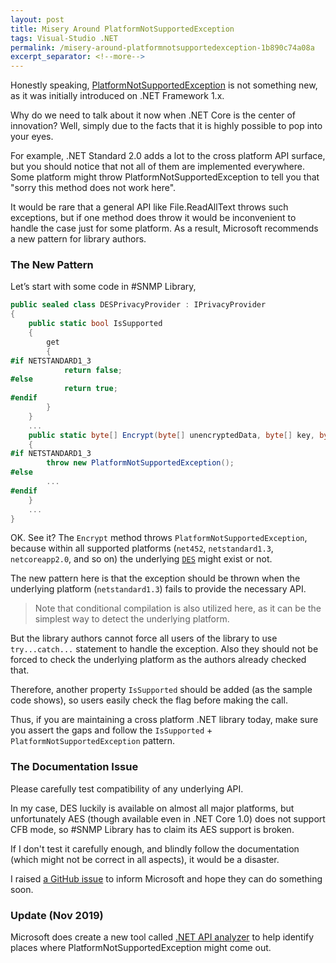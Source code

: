 ```yaml
---
layout: post
title: Misery Around PlatformNotSupportedException
tags: Visual-Studio .NET
permalink: /misery-around-platformnotsupportedexception-1b890c74a08a
excerpt_separator: <!--more-->
---
```


Honestly speaking, [PlatformNotSupportedException](https://msdn.microsoft.com/en-us/library/windows/desktop/system.platformnotsupportedexception%28v=vs.71%29.aspx) is not something new, as it was initially introduced on .NET Framework 1.x.

Why do we need to talk about it now when .NET Core is the center of innovation? Well, simply due to the facts that it is highly possible to pop into your eyes.

For example, .NET Standard 2.0 adds a lot to the cross platform API surface, but you should notice that not all of them are implemented everywhere. Some platform might throw PlatformNotSupportedException to tell you that "sorry this method does not work here".

It would be rare that a general API like File.ReadAllText throws such exceptions, but if one method does throw it would be inconvenient to handle the case just for some platform. As a result, Microsoft recommends a new pattern for library authors.
<!--more-->

### The New Pattern
Let’s start with some code in #SNMP Library,

``` csharp
public sealed class DESPrivacyProvider : IPrivacyProvider
{
    public static bool IsSupported
    {
        get
        {
#if NETSTANDARD1_3
            return false;
#else
            return true;
#endif
        }
    }
    ...
    public static byte[] Encrypt(byte[] unencryptedData, byte[] key, byte[] privacyParameters)
    {
#if NETSTANDARD1_3
        throw new PlatformNotSupportedException();
#else
        ...
#endif
    }
    ...
}
```

OK. See it? The `Encrypt` method throws `PlatformNotSupportedException`, because within all supported platforms (`net452`, `netstandard1.3`, `netcoreapp2.0`, and so on) the underlying [`DES`](https://docs.microsoft.com/en-us/dotnet/api/system.security.cryptography.des?view=netcore-2.0) might exist or not.

The new pattern here is that the exception should be thrown when the underlying platform (`netstandard1.3`) fails to provide the necessary API.

> Note that conditional compilation is also utilized here, as it can be the simplest way to detect the underlying platform.

But the library authors cannot force all users of the library to use `try...catch...` statement to handle the exception. Also they should not be forced to check the underlying platform as the authors already checked that.

Therefore, another property `IsSupported` should be added (as the sample code shows), so users easily check the flag before making the call.

Thus, if you are maintaining a cross platform .NET library today, make sure you assert the gaps and follow the `IsSupported` + `PlatformNotSupportedException` pattern.

### The Documentation Issue
Please carefully test compatibility of any underlying API.

In my case, DES luckily is available on almost all major platforms, but unfortunately AES (though available even in .NET Core 1.0) does not support CFB mode, so #SNMP Library has to claim its AES support is broken.

If I don't test it carefully enough, and blindly follow the documentation (which might not be correct in all aspects), it would be a disaster.

I raised [a GitHub issue](https://github.com/dotnet/docs/issues/4014) to inform Microsoft and hope they can do something soon.

### Update (Nov 2019)
Microsoft does create a new tool called [.NET API analyzer](https://docs.microsoft.com/en-us/dotnet/standard/analyzers/api-analyzer) to help identify places where PlatformNotSupportedException might come out.